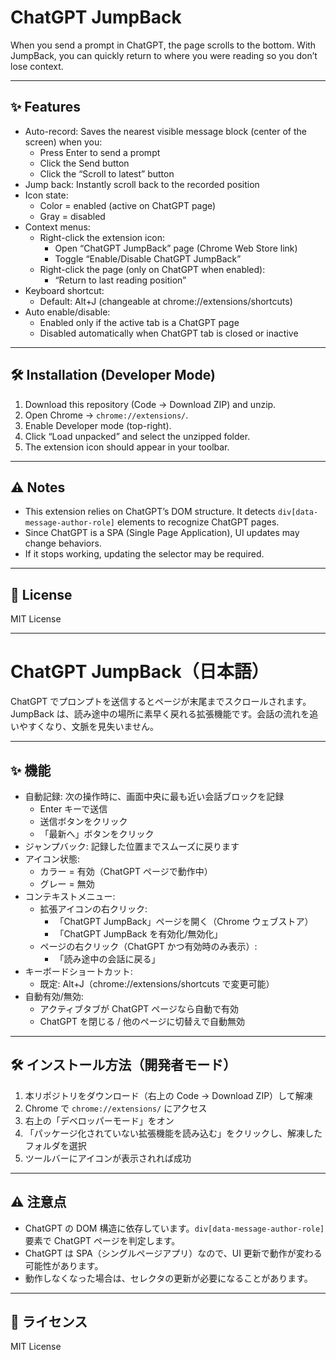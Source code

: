 # ChatGPT JumpBack

When you send a prompt in ChatGPT, the page scrolls to the bottom. With JumpBack, you can quickly return to where you were reading so you don’t lose context.

---

## ✨ Features

- Auto-record: Saves the nearest visible message block (center of the screen) when you:
  - Press Enter to send a prompt
  - Click the Send button
  - Click the “Scroll to latest” button
- Jump back: Instantly scroll back to the recorded position
- Icon state:
  - Color = enabled (active on ChatGPT page)
  - Gray = disabled
- Context menus:
  - Right-click the extension icon:
    - Open “ChatGPT JumpBack” page (Chrome Web Store link)
    - Toggle “Enable/Disable ChatGPT JumpBack”
  - Right-click the page (only on ChatGPT when enabled):
    - “Return to last reading position”
- Keyboard shortcut:
  - Default: Alt+J (changeable at chrome://extensions/shortcuts)
- Auto enable/disable:
  - Enabled only if the active tab is a ChatGPT page
  - Disabled automatically when ChatGPT tab is closed or inactive

---

## 🛠 Installation (Developer Mode)

1. Download this repository (Code → Download ZIP) and unzip.
2. Open Chrome → `chrome://extensions/`.
3. Enable Developer mode (top-right).
4. Click “Load unpacked” and select the unzipped folder.
5. The extension icon should appear in your toolbar.

---

## ⚠ Notes

- This extension relies on ChatGPT’s DOM structure.
  It detects `div[data-message-author-role]` elements to recognize ChatGPT pages.
- Since ChatGPT is a SPA (Single Page Application), UI updates may change behaviors.
- If it stops working, updating the selector may be required.

---

## 📜 License

MIT License

---

# ChatGPT JumpBack（日本語）

ChatGPT でプロンプトを送信するとページが末尾までスクロールされます。JumpBack は、読み途中の場所に素早く戻れる拡張機能です。会話の流れを追いやすくなり、文脈を見失いません。

---

## ✨ 機能

- 自動記録: 次の操作時に、画面中央に最も近い会話ブロックを記録
  - Enter キーで送信
  - 送信ボタンをクリック
  - 「最新へ」ボタンをクリック
- ジャンプバック: 記録した位置までスムーズに戻ります
- アイコン状態:
  - カラー = 有効（ChatGPT ページで動作中）
  - グレー = 無効
- コンテキストメニュー:
  - 拡張アイコンの右クリック:
    - 「ChatGPT JumpBack」ページを開く（Chrome ウェブストア）
    - 「ChatGPT JumpBack を有効化/無効化」
  - ページの右クリック（ChatGPT かつ有効時のみ表示）:
    - 「読み途中の会話に戻る」
- キーボードショートカット:
  - 既定: Alt+J（chrome://extensions/shortcuts で変更可能）
- 自動有効/無効:
  - アクティブタブが ChatGPT ページなら自動で有効
  - ChatGPT を閉じる / 他のページに切替えで自動無効

---

## 🛠 インストール方法（開発者モード）

1. 本リポジトリをダウンロード（右上の Code → Download ZIP）して解凍
2. Chrome で `chrome://extensions/` にアクセス
3. 右上の「デベロッパーモード」をオン
4. 「パッケージ化されていない拡張機能を読み込む」をクリックし、解凍したフォルダを選択
5. ツールバーにアイコンが表示されれば成功

---

## ⚠ 注意点

- ChatGPT の DOM 構造に依存しています。`div[data-message-author-role]` 要素で ChatGPT ページを判定します。
- ChatGPT は SPA（シングルページアプリ）なので、UI 更新で動作が変わる可能性があります。
- 動作しなくなった場合は、セレクタの更新が必要になることがあります。

---

## 📜 ライセンス

MIT License
